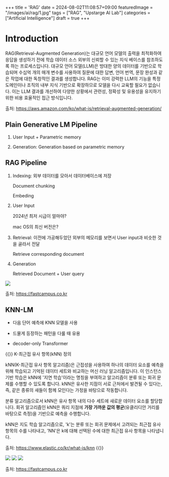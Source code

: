 +++
title = 'RAG'
date = 2024-08-02T11:08:57+09:00
featuredImage = "/images/ai/rag/1.jpg"
tags = ["RAG", "Upstarge AI Lab"]
categories = ["Artificial Intelligence"]
draft = true
+++

# Introduction

RAG(Retrieval-Augmented Generation)는 대규모 언어 모델의 출력을 최적화하여 응답을 생성하기 전에 학습 데이터 소스 외부의 신뢰할 수 있는 지식 베이스를 참조하도록 하는 프로세스입니다. 대규모 언어 모델(LLM)은 방대한 양의 데이터를 기반으로 학습되며 수십억 개의 매개 변수를 사용하여 질문에 대한 답변, 언어 번역, 문장 완성과 같은 작업에 대한 독창적인 결과를 생성합니다. RAG는 이미 강력한 LLM의 기능을 특정 도메인이나 조직의 내부 지식 기반으로 확장하므로 모델을 다시 교육할 필요가 없습니다. 이는 LLM 결과를 개선하여 다양한 상황에서 관련성, 정확성 및 유용성을 유지하기 위한 비용 효율적인 접근 방식입니다.

출처: https://aws.amazon.com/ko/what-is/retrieval-augmented-generation/

## Plain Generative LM Pipeline

1. User Input + Parametric memory

2. Generation: Generation based on parametric memory

## RAG Pipeline

1. Indexing: 외부 데이터를 모아서 데이터베이스에 저장

    Document chunking 

    Embeding

2. User Input

    2024년 최저 시급이 얼마야?

    mac OS의 최신 버전은?

3. Retrieval: 이전에 가공해두었던 외부의 메모리를 보면서 User input과 비슷한 것을 골라서 전달

    Retrieve corresponding document

4. Generation

    Retrieved Document + User query

<img src="/images/ai/rag/2.png" />

출처: https://fastcampus.co.kr

## KNN-LM

* 다음 단어 예측에 KNN 모델을 사용

* 드물게 등장하는 패턴을 다룰 때 유용

* decoder-only Transformer

{{<admonition info>}}
K-최근접 유사 항목(kNN) 정의

kNN(K-최근접 유사 항목 알고리즘)은 근접성을 사용하여 하나의 데이터 요소를 예측을 위해 학습되고 기억된 데이터 세트와 비교하는 머신 러닝 알고리즘입니다. 이 인스턴스 기반 학습은 kNN에 '지연 학습'이라는 명칭을 부여하고 알고리즘이 분류 또는 회귀 문제를 수행할 수 있도록 합니다. kNN은 유사한 지점이 서로 근처에서 발견될 수 있다는, 즉, 같은 종류의 새들이 함께 모인다는 가정을 바탕으로 작동합니다.

분류 알고리즘으로서 kNN은 유사 항목 내의 다수 세트에 새로운 데이터 요소를 할당합니다. 회귀 알고리즘인 kNN은 쿼리 지점에 **가장 가까운 값의 평균**(유클리디안 거리를 바탕으로 측정)을 기반으로 예측을 수행합니다.

kNN은 지도 학습 알고리즘으로, 'k'는 분류 또는 회귀 문제에서 고려되는 최근접 유사 항목의 수를 나타내고, 'NN'은 k에 대해 선택된 수에 대한 최근접 유사 항목을 나타냅니다.

출처: https://www.elastic.co/kr/what-is/knn
{{</admonition>}}

<img src="/images/ai/rag/3.png" />

<img src="/images/ai/rag/4.png" />

<img src="/images/ai/rag/5.png" />

출처: https://fastcampus.co.kr

